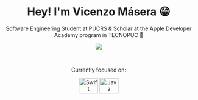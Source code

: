<div align="center">

  <h1>Hey! I'm Vicenzo Másera 😁</h1>

  <p>Software Engineering Student at PUCRS & Scholar at the Apple Developer Academy program in TECNOPUC </p>

  <a href="https:///www.linkedin.com/in/vicenzomasera" target="_blank"><img src="https://img.shields.io/badge/LinkedIn-0077B5?style=for-the-badge&logo=linkedin&logoColor=white"></a>

  <br/>

  <p>Currently focused on:</p>
  
  <div>
    <img align="center" alt="Swift" height="40" width="50" src="https://cdn.jsdelivr.net/gh/devicons/devicon@latest/icons/swift/swift-original.svg" />
    <img align="center" alt="Java" height="40" width="50" src="https://cdn.jsdelivr.net/gh/devicons/devicon@latest/icons/java/java-original.svg" />
  </div>

</div>
